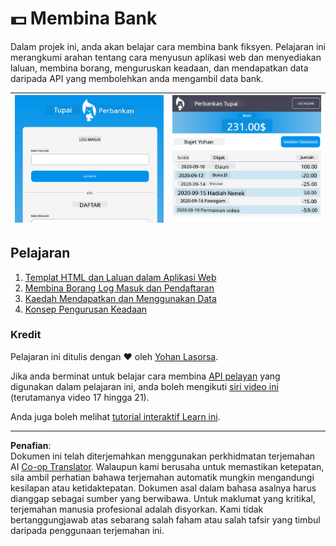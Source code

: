 <!--
CO_OP_TRANSLATOR_METADATA:
{
  "original_hash": "830359535306594b448db6575ce5cdee",
  "translation_date": "2025-08-27T22:00:46+00:00",
  "source_file": "7-bank-project/README.md",
  "language_code": "ms"
}
-->
# :dollar: Membina Bank

Dalam projek ini, anda akan belajar cara membina bank fiksyen. Pelajaran ini merangkumi arahan tentang cara menyusun aplikasi web dan menyediakan laluan, membina borang, menguruskan keadaan, dan mendapatkan data daripada API yang membolehkan anda mengambil data bank.

| ![Screen1](../../../translated_images/screen1.baccbba0f1f93364672eb250d2fbd21574bb1caf79a2155022dc098a741cbdfe.ms.png) | ![Screen2](../../../translated_images/screen2.123c82a831a1d14ab2061994be2fa5de9cec1ce651047217d326d4773a6348e4.ms.png) |
|--------------------------------|--------------------------------|

## Pelajaran

1. [Templat HTML dan Laluan dalam Aplikasi Web](1-template-route/README.md)
2. [Membina Borang Log Masuk dan Pendaftaran](2-forms/README.md)
3. [Kaedah Mendapatkan dan Menggunakan Data](3-data/README.md)
4. [Konsep Pengurusan Keadaan](4-state-management/README.md)

### Kredit

Pelajaran ini ditulis dengan :hearts: oleh [Yohan Lasorsa](https://twitter.com/sinedied).

Jika anda berminat untuk belajar cara membina [API pelayan](/7-bank-project/api/README.md) yang digunakan dalam pelajaran ini, anda boleh mengikuti [siri video ini](https://aka.ms/NodeBeginner) (terutamanya video 17 hingga 21).

Anda juga boleh melihat [tutorial interaktif Learn ini](https://aka.ms/learn/express-api).

---

**Penafian**:  
Dokumen ini telah diterjemahkan menggunakan perkhidmatan terjemahan AI [Co-op Translator](https://github.com/Azure/co-op-translator). Walaupun kami berusaha untuk memastikan ketepatan, sila ambil perhatian bahawa terjemahan automatik mungkin mengandungi kesilapan atau ketidaktepatan. Dokumen asal dalam bahasa asalnya harus dianggap sebagai sumber yang berwibawa. Untuk maklumat yang kritikal, terjemahan manusia profesional adalah disyorkan. Kami tidak bertanggungjawab atas sebarang salah faham atau salah tafsir yang timbul daripada penggunaan terjemahan ini.
